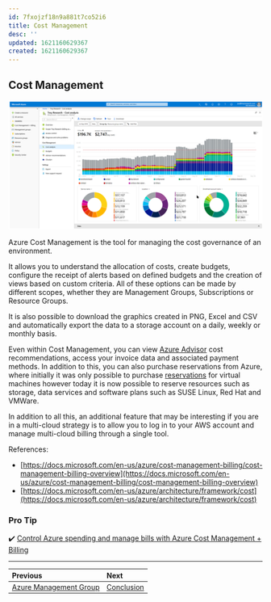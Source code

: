 ```yaml
---
id: 7fxojzf18n9a881t7co52i6
title: Cost Management
desc: ''
updated: 1621160629367
created: 1621160629367
---
```

## Cost Management

![cost-management](./assets/images/cost-management.png)

Azure Cost Management is the tool for managing the cost governance of an environment.

It allows you to understand the allocation of costs, create budgets, configure the receipt of alerts based on defined budgets and the creation of views based on custom criteria. All of these options can be made by different scopes, whether they are Management Groups, Subscriptions or Resource Groups.

It is also possible to download the graphics created in PNG, Excel and CSV and automatically export the data to a storage account on a daily, weekly or monthly basis.

Even within Cost Management, you can view [Azure Advisor](https://docs.microsoft.com/en-us/azure/advisor/advisor-overview) cost recommendations, access your invoice data and associated payment methods. In addition to this, you can also purchase reservations from Azure, where initially it was only possible to purchase [reservations](https://docs.microsoft.com/en-us/azure/cost-management-billing/reservations/save-compute-costs-reservations) for virtual machines however today it is now possible to reserve resources such as storage, data services and software plans such as SUSE Linux, Red Hat and VMWare.

In addition to all this, an additional feature that may be interesting if you are in a multi-cloud strategy is to allow you to log in to your AWS account and manage multi-cloud billing through a single tool.

References:

- [https://docs.microsoft.com/en-us/azure/cost-management-billing/cost-management-billing-overview](https://docs.microsoft.com/en-us/azure/cost-management-billing/cost-management-billing-overview)
- [https://docs.microsoft.com/en-us/azure/architecture/framework/cost](https://docs.microsoft.com/en-us/azure/architecture/framework/cost)

### Pro Tip

✔️ [Control Azure spending and manage bills with Azure Cost Management + Billing](https://docs.microsoft.com/en-us/learn/paths/control-spending-manage-bills/)

---

| Previous                                      | Next                        |
| :-------------------------------------------- | :-------------------------- |
| [Azure Management Group](management-group.md) | [Conclusion](conclusion.md) |
